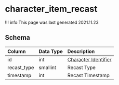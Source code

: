 # character_item_recast

!!! info
	This page was last generated 2021.11.23

## Schema

| Column | Data Type | Description |
| :--- | :--- | :--- |
| id | int | [Character Identifier](character_data.md) |
| recast_type | smallint | Recast Type |
| timestamp | int | Recast Timestamp |

